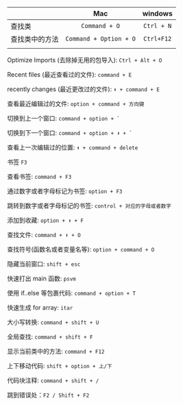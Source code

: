 |                |          Mac           |  windows   |
| -------------- | :--------------------: | :--------: |
| 查找类         |     `Command + O`      | `Ctrl + N` |
| 查找类中的方法 | `Command + Option + O` | `Ctrl+F12` |
|                |                        |            |

Optimize Imports (去除掉无用的包导入): `Ctrl + Alt + O`

Recent files (最近查看过的文件): `command + E`

recently changes (最近更改过的文件): `⬆️ + command + E`

查看最近编辑过的文件: `option + command + 方向键`

切换到上一个窗口: <code>command + option + `</code>

切换到下一个窗口: <code>command + option + ⬆️ + `</code>

查看上一次编辑过的位置: `⬆️ + command + delete`

书签 `F3`

查看书签: `command + F3`

通过数字或者字母标记为书签: `option + F3`

跳转到数字或者字母标记的书签: `control + 对应的字母或者数字`

添加到收藏: `option + ⬆️ + F`

查找文件: `command + ⬆️ + O`

查找符号(函数名或者变量名等): `option + command + O`

隐藏当前窗口: `shift + esc`

快速打出 main 函数: `psvm`

使用 if..else 等包裹代码: `command + option + T`

快速生成 for array: `itar`

大小写转换: `command + shift + U`

全局查找: `command + shift + F`

显示当前类中的方法: `command + F12`

上下移动代码: `shift + option + 上/下`

代码块注释: `command + shift + /`

跳到错误处：`F2 / Shift + F2`


